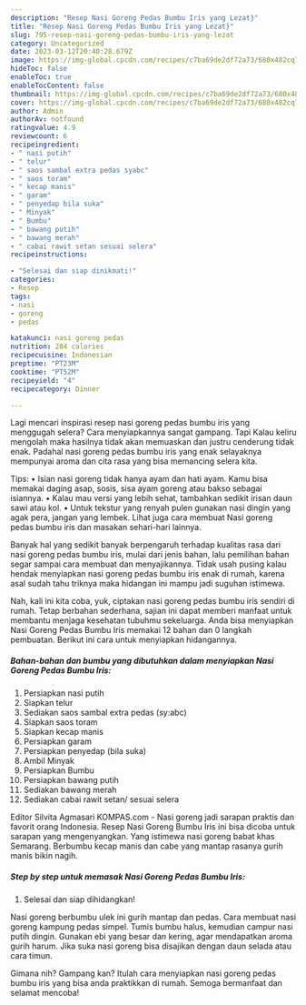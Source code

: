 ```yaml
---
description: "Resep Nasi Goreng Pedas Bumbu Iris yang Lezat}"
title: "Resep Nasi Goreng Pedas Bumbu Iris yang Lezat}"
slug: 795-resep-nasi-goreng-pedas-bumbu-iris-yang-lezat
category: Uncategorized
date: 2023-03-12T20:40:28.679Z
image: https://img-global.cpcdn.com/recipes/c7ba69de2df72a73/680x482cq70/nasi-goreng-pedas-bumbu-iris-foto-resep-utama.jpg
hideToc: false
enableToc: true
enableTocContent: false
thumbnail: https://img-global.cpcdn.com/recipes/c7ba69de2df72a73/680x482cq70/nasi-goreng-pedas-bumbu-iris-foto-resep-utama.jpg
cover: https://img-global.cpcdn.com/recipes/c7ba69de2df72a73/680x482cq70/nasi-goreng-pedas-bumbu-iris-foto-resep-utama.jpg
author: Admin
authorAv: notfound
ratingvalue: 4.9
reviewcount: 6
recipeingredient:
- " nasi putih"
- " telur"
- " saos sambal extra pedas syabc"
- " saos toram"
- " kecap manis"
- " garam"
- " penyedap bila suka"
- " Minyak"
- " Bumbu"
- " bawang putih"
- " bawang merah"
- " cabai rawit setan sesuai selera"
recipeinstructions:

- "Selesai dan siap dinikmati!"
categories:
- Resep
tags:
- nasi
- goreng
- pedas

katakunci: nasi goreng pedas 
nutrition: 284 calories
recipecuisine: Indonesian
preptime: "PT23M"
cooktime: "PT52M"
recipeyield: "4"
recipecategory: Dinner

---
```



Lagi mencari inspirasi resep nasi goreng pedas bumbu iris yang menggugah selera? Cara menyiapkannya sangat gampang. Tapi Kalau keliru mengolah maka hasilnya tidak akan memuaskan dan justru cenderung tidak enak. Padahal nasi goreng pedas bumbu iris yang enak selayaknya mempunyai aroma dan cita rasa yang bisa memancing selera kita.


Tips: • Isian nasi goreng tidak hanya ayam dan hati ayam. Kamu bisa memakai daging asap, sosis, sisa ayam goreng atau bakso sebagai isiannya. • Kalau mau versi yang lebih sehat, tambahkan sedikit irisan daun sawi atau kol. • Untuk tekstur yang renyah pulen gunakan nasi dingin yang agak pera, jangan yang lembek. Lihat juga cara membuat Nasi goreng pedas bumbu iris dan masakan sehari-hari lainnya.

Banyak hal yang sedikit banyak berpengaruh terhadap kualitas rasa dari nasi goreng pedas bumbu iris, mulai dari jenis bahan, lalu pemilihan bahan segar sampai cara membuat dan menyajikannya. Tidak usah pusing kalau hendak menyiapkan nasi goreng pedas bumbu iris enak di rumah, karena asal sudah tahu triknya maka hidangan ini mampu jadi suguhan istimewa.


Nah, kali ini kita coba, yuk, ciptakan nasi goreng pedas bumbu iris sendiri di rumah. Tetap berbahan sederhana, sajian ini dapat memberi manfaat untuk membantu menjaga kesehatan tubuhmu sekeluarga. Anda bisa menyiapkan Nasi Goreng Pedas Bumbu Iris memakai 12 bahan dan 0 langkah pembuatan. Berikut ini cara untuk menyiapkan hidangannya.

<!--inarticleads1-->

##### Bahan-bahan dan bumbu yang dibutuhkan dalam menyiapkan Nasi Goreng Pedas Bumbu Iris:

1. Persiapkan  nasi putih
1. Siapkan  telur
1. Sediakan  saos sambal extra pedas (sy:abc)
1. Siapkan  saos toram
1. Siapkan  kecap manis
1. Persiapkan  garam
1. Persiapkan  penyedap (bila suka)
1. Ambil  Minyak
1. Persiapkan  Bumbu
1. Persiapkan  bawang putih
1. Sediakan  bawang merah
1. Sediakan  cabai rawit setan/ sesuai selera


Editor Silvita Agmasari KOMPAS.com - Nasi goreng jadi sarapan praktis dan favorit orang Indonesia. Resep Nasi Goreng Bumbu Iris ini bisa dicoba untuk sarapan yang mengenyangkan. Yang istimewa nasi goreng babat khas Semarang. Berbumbu kecap manis dan cabe yang mantap rasanya gurih manis bikin nagih. 

<!--inarticleads2-->

##### Step by step untuk memasak Nasi Goreng Pedas Bumbu Iris:


1. Selesai dan siap dihidangkan!

Nasi goreng berbumbu ulek ini gurih mantap dan pedas. Cara membuat nasi goreng kampung pedas simpel. Tumis bumbu halus, kemudian campur nasi putih dingin. Gunakan ebi yang besar dan kering, agar mendapatkan aroma gurih harum. Jika suka nasi goreng bisa disajikan dengan daun selada atau cara timun. 

Gimana nih? Gampang kan? Itulah cara menyiapkan nasi goreng pedas bumbu iris yang bisa anda praktikkan di rumah. Semoga bermanfaat dan selamat mencoba!

